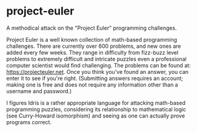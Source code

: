 # project-euler

A methodical attack on the "Project Euler" programming challenges.

Project Euler is a well known collection of math-based programming challenges.
There are currently over 600 problems, and new ones are added every few weeks.
They range in difficulty from fizz-buzz level problems to extremely difficult
and intricate puzzles even a professional computer scientist would find
challenging. The problems can be found at: https://projecteuler.net. Once you
think you've found an answer, you can enter it to see if you're right.
(Submitting answers requires an account; making one is free and does not
require any information other than a username and password.)

I figures Idris is a rather appropriate language for attacking math-based
programming puzzles, considering its relationship to mathematical logic (see
Curry-Howard isomorphism) and seeing as one can actually prove programs correct.
